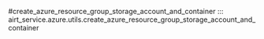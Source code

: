 #create_azure_resource_group_storage_account_and_container
::: airt_service.azure.utils.create_azure_resource_group_storage_account_and_container

